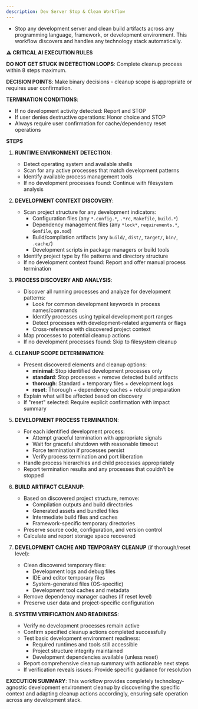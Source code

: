 ```yaml
---
description: Dev Server Stop & Clean Workflow
---
```

* Stop any development server and clean build artifacts across any programming language, framework, or development environment. This workflow discovers and handles any technology stack automatically.

**⚠️ CRITICAL AI EXECUTION RULES**

**DO NOT GET STUCK IN DETECTION LOOPS**: Complete cleanup process within 8 steps maximum.

**DECISION POINTS**: Make binary decisions - cleanup scope is appropriate or requires user confirmation.

**TERMINATION CONDITIONS**:
   * If no development activity detected: Report and STOP
   * If user denies destructive operations: Honor choice and STOP
   * Always require user confirmation for cache/dependency reset operations

**STEPS**

1. **RUNTIME ENVIRONMENT DETECTION**:
   * Detect operating system and available shells
   * Scan for any active processes that match development patterns
   * Identify available process management tools
   * If no development processes found: Continue with filesystem analysis

2. **DEVELOPMENT CONTEXT DISCOVERY**:
   * Scan project structure for any development indicators:
      * Configuration files (any `*.config.*`, `.*rc`, `Makefile`, `build.*`)
      * Dependency management files (any `*lock*`, `requirements.*`, `Gemfile`, `go.mod`)
      * Build/compilation artifacts (any `build/`, `dist/`, `target/`, `bin/`, `.cache/`)
      * Development scripts in package managers or build tools
   * Identify project type by file patterns and directory structure
   * If no development context found: Report and offer manual process termination

3. **PROCESS DISCOVERY AND ANALYSIS**:
   * Discover all running processes and analyze for development patterns:
      * Look for common development keywords in process names/commands
      * Identify processes using typical development port ranges
      * Detect processes with development-related arguments or flags
      * Cross-reference with discovered project context
   * Map processes to potential cleanup actions
   * If no development processes found: Skip to filesystem cleanup

4. **CLEANUP SCOPE DETERMINATION**:
   * Present discovered elements and cleanup options:
      * **minimal**: Stop identified development processes only
      * **standard**: Stop processes + remove detected build artifacts
      * **thorough**: Standard + temporary files + development logs
      * **reset**: Thorough + dependency caches + rebuild preparation
   * Explain what will be affected based on discovery
   * If "reset" selected: Require explicit confirmation with impact summary

5. **DEVELOPMENT PROCESS TERMINATION**:
   * For each identified development process:
      * Attempt graceful termination with appropriate signals
      * Wait for graceful shutdown with reasonable timeout
      * Force termination if processes persist
      * Verify process termination and port liberation
   * Handle process hierarchies and child processes appropriately
   * Report termination results and any processes that couldn't be stopped

6. **BUILD ARTIFACT CLEANUP**:
   * Based on discovered project structure, remove:
      * Compilation outputs and build directories
      * Generated assets and bundled files
      * Intermediate build files and caches
      * Framework-specific temporary directories
   * Preserve source code, configuration, and version control
   * Calculate and report storage space recovered

7. **DEVELOPMENT CACHE AND TEMPORARY CLEANUP** (if thorough/reset level):
   * Clean discovered temporary files:
      * Development logs and debug files
      * IDE and editor temporary files
      * System-generated files (OS-specific)
      * Development tool caches and metadata
   * Remove dependency manager caches (if reset level)
   * Preserve user data and project-specific configuration

8. **SYSTEM VERIFICATION AND READINESS**:
   * Verify no development processes remain active
   * Confirm specified cleanup actions completed successfully
   * Test basic development environment readiness:
      * Required runtimes and tools still accessible
      * Project structure integrity maintained
      * Development dependencies available (unless reset)
   * Report comprehensive cleanup summary with actionable next steps
   * If verification reveals issues: Provide specific guidance for resolution

**EXECUTION SUMMARY**: This workflow provides completely technology-agnostic development environment cleanup by discovering the specific context and adapting cleanup actions accordingly, ensuring safe operation across any development stack.
